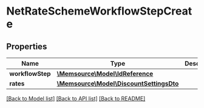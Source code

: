 # NetRateSchemeWorkflowStepCreate

## Properties
Name | Type | Description | Notes
------------ | ------------- | ------------- | -------------
**workflowStep** | [**\Memsource\Model\IdReference**](IdReference.md) |  | 
**rates** | [**\Memsource\Model\DiscountSettingsDto**](DiscountSettingsDto.md) |  | [optional] 

[[Back to Model list]](../README.md#documentation-for-models) [[Back to API list]](../README.md#documentation-for-api-endpoints) [[Back to README]](../README.md)



